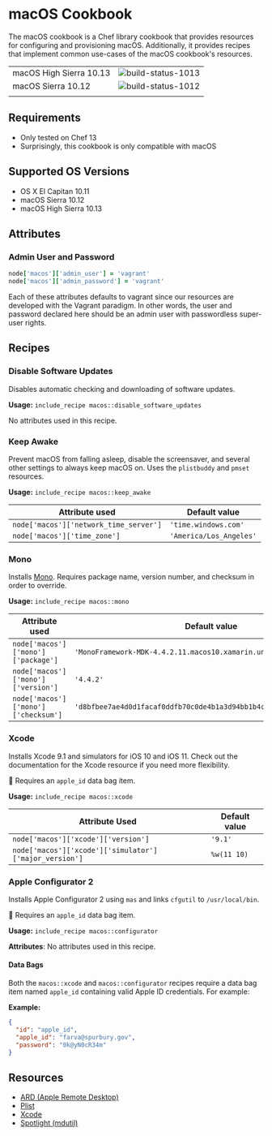 macOS Cookbook
==============

The macOS cookbook is a Chef library cookbook that provides resources for configuring
and provisioning macOS. Additionally, it provides recipes that implement common
use-cases of the macOS cookbook's resources.

|||
|-|-|
| macOS High Sierra 10.13 | ![build-status-1013](https://office.visualstudio.com/_apis/public/build/definitions/59d72877-1cea-4eb6-9d06-66716573631a/2143/badge) |
| macOS Sierra 10.12 | ![build-status-1012](https://office.visualstudio.com/_apis/public/build/definitions/59d72877-1cea-4eb6-9d06-66716573631a/2140/badge) |
|||

Requirements
------------

- Only tested on Chef 13
- Surprisingly, this cookbook is only compatible with macOS

Supported OS Versions
---------------------

- OS X El Capitan 10.11
- macOS Sierra 10.12
- macOS High Sierra 10.13

Attributes
----------

### Admin User and Password

```ruby
node['macos']['admin_user'] = 'vagrant'
node['macos']['admin_password'] = 'vagrant'
```

Each of these attributes defaults to vagrant since our resources are developed
with the Vagrant paradigm. In other words, the user and password declared here
should be an admin user with passwordless super-user rights.

Recipes
-------

### Disable Software Updates

Disables automatic checking and downloading of software updates.

**Usage:** `include_recipe macos::disable_software_updates`

No attributes used in this recipe.

### Keep Awake

Prevent macOS from falling asleep, disable the screensaver, and
several other settings to always keep macOS on. Uses the `plistbuddy` and `pmset`
resources.

**Usage:** `include_recipe macos::keep_awake`

| Attribute used                        | Default value           |
|---------------------------------------|-------------------------|
| `node['macos']['network_time_server']`| `'time.windows.com'`    |
| `node['macos']['time_zone']`          | `'America/Los_Angeles'` |

### Mono

Installs [Mono](http://www.mono-project.com/docs/about-mono/). Requires package
name, version number, and checksum in order to override.

**Usage:** `include_recipe macos::mono`

| Attribute used                      | Default value              |
|-------------------------------------|----------------------------------------|
| `node['macos']['mono']['package']`  | `'MonoFramework-MDK-4.4.2.11.macos10.xamarin.universal.pkg'` |
| `node['macos']['mono']['version']`  | `'4.4.2'`                  |
| `node['macos']['mono']['checksum']` | `'d8bfbee7ae4d0d1facaf0ddfb70c0de4b1a3d94bb1b4c38e8fa4884539f54e23'` |

### Xcode

Installs Xcode 9.1 and simulators for iOS 10 and iOS 11. Check out
the documentation for the Xcode resource if you need more flexibility.

:large_orange_diamond: Requires an `apple_id` data bag item.

**Usage:** `include_recipe macos::xcode`

| Attribute Used                                                | Default value |
|---------------------------------------------------------------|---------------|
| `node['macos']['xcode']['version']`                           |  `'9.1'`      |
| `node['macos']['xcode']['simulator']['major_version']`        | `%w(11 10)`   |

### Apple Configurator 2

Installs Apple Configurator 2 using `mas` and links `cfgutil` to
`/usr/local/bin`.

:large_orange_diamond: Requires an `apple_id` data bag item.

**Usage:** `include_recipe macos::configurator`

**Attributes**: No attributes used in this recipe.

#### Data Bags

Both the `macos::xcode` and `macos::configurator` recipes require a data bag
item named `apple_id` containing valid Apple ID credentials. For example:

**Example:**

```json
{
  "id": "apple_id",
  "apple_id": "farva@spurbury.gov",
  "password": "0k@yN0cR34m"
}
```

Resources
---------

- [ARD (Apple Remote Desktop)](./documentation/resource_ard.md)
- [Plist](./documentation/resource_plist.md)
- [Xcode](./documentation/resource_xcode.md)
- [Spotlight (mdutil)](./documentation/resource_spotlight.md)
